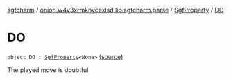 [sgfcharm](../../index.md) / [onion.w4v3xrmknycexlsd.lib.sgfcharm.parse](../index.md) / [SgfProperty](index.md) / [DO](./-d-o.md)

# DO

`object DO : `[`SgfProperty`](index.md)`<None>` [(source)](https://github.com/w4v3/sgfcharm/tree/master/sgfcharm/src/main/java/onion/w4v3xrmknycexlsd/lib/sgfcharm/parse/SgfTree.kt#L119)

The played move is doubtful

